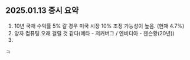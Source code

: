 ## 2025.01.13 증시 요약



1. 10년 국채 수익률 5% 갈 경우 미국 시장 10% 조정 가능성이 높음. (현재 4.7%)
2. 양자 컴퓨팅 오래 걸릴 것 같다(메타 - 저커버그 / 엔비디아 - 젠슨황(20년))
3. ​

ㅋ